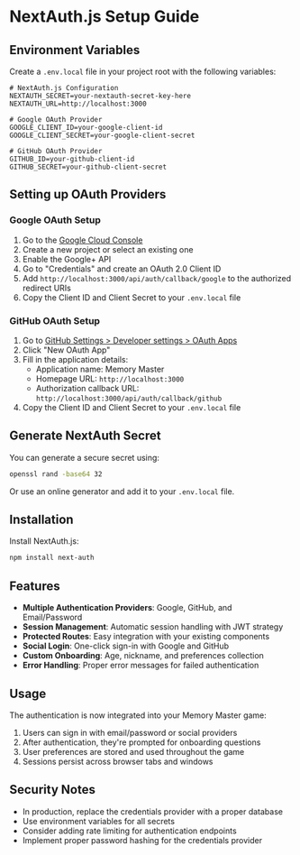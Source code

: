 # NextAuth.js Setup Guide

## Environment Variables

Create a `.env.local` file in your project root with the following variables:

```env
# NextAuth.js Configuration
NEXTAUTH_SECRET=your-nextauth-secret-key-here
NEXTAUTH_URL=http://localhost:3000

# Google OAuth Provider
GOOGLE_CLIENT_ID=your-google-client-id
GOOGLE_CLIENT_SECRET=your-google-client-secret

# GitHub OAuth Provider
GITHUB_ID=your-github-client-id
GITHUB_SECRET=your-github-client-secret
```

## Setting up OAuth Providers

### Google OAuth Setup

1. Go to the [Google Cloud Console](https://console.cloud.google.com/)
2. Create a new project or select an existing one
3. Enable the Google+ API
4. Go to "Credentials" and create an OAuth 2.0 Client ID
5. Add `http://localhost:3000/api/auth/callback/google` to the authorized redirect URIs
6. Copy the Client ID and Client Secret to your `.env.local` file

### GitHub OAuth Setup

1. Go to [GitHub Settings > Developer settings > OAuth Apps](https://github.com/settings/developers)
2. Click "New OAuth App"
3. Fill in the application details:
   - Application name: Memory Master
   - Homepage URL: `http://localhost:3000`
   - Authorization callback URL: `http://localhost:3000/api/auth/callback/github`
4. Copy the Client ID and Client Secret to your `.env.local` file

## Generate NextAuth Secret

You can generate a secure secret using:

```bash
openssl rand -base64 32
```

Or use an online generator and add it to your `.env.local` file.

## Installation

Install NextAuth.js:

```bash
npm install next-auth
```

## Features

- **Multiple Authentication Providers**: Google, GitHub, and Email/Password
- **Session Management**: Automatic session handling with JWT strategy
- **Protected Routes**: Easy integration with your existing components
- **Social Login**: One-click sign-in with Google and GitHub
- **Custom Onboarding**: Age, nickname, and preferences collection
- **Error Handling**: Proper error messages for failed authentication

## Usage

The authentication is now integrated into your Memory Master game:

1. Users can sign in with email/password or social providers
2. After authentication, they're prompted for onboarding questions
3. User preferences are stored and used throughout the game
4. Sessions persist across browser tabs and windows

## Security Notes

- In production, replace the credentials provider with a proper database
- Use environment variables for all secrets
- Consider adding rate limiting for authentication endpoints
- Implement proper password hashing for the credentials provider 